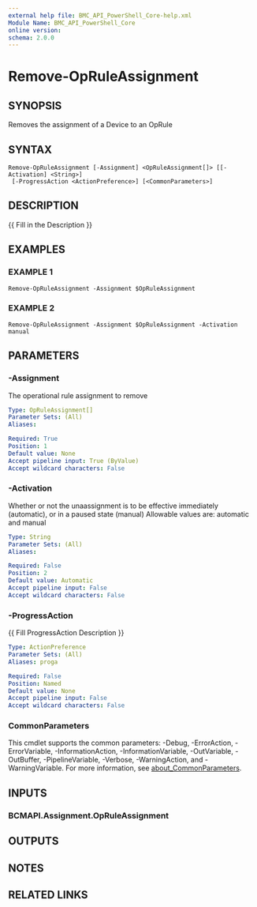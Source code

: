 ```yaml
---
external help file: BMC_API_PowerShell_Core-help.xml
Module Name: BMC_API_PowerShell_Core
online version:
schema: 2.0.0
---
```


# Remove-OpRuleAssignment

## SYNOPSIS
Removes the assignment of a Device to an OpRule

## SYNTAX

```
Remove-OpRuleAssignment [-Assignment] <OpRuleAssignment[]> [[-Activation] <String>]
 [-ProgressAction <ActionPreference>] [<CommonParameters>]
```

## DESCRIPTION
{{ Fill in the Description }}

## EXAMPLES

### EXAMPLE 1
```
Remove-OpRuleAssignment -Assignment $OpRuleAssignment
```

### EXAMPLE 2
```
Remove-OpRuleAssignment -Assignment $OpRuleAssignment -Activation manual
```

## PARAMETERS

### -Assignment
The operational rule assignment to remove

```yaml
Type: OpRuleAssignment[]
Parameter Sets: (All)
Aliases:

Required: True
Position: 1
Default value: None
Accept pipeline input: True (ByValue)
Accept wildcard characters: False
```

### -Activation
Whether or not the unaassignment is to be effective immediately (automatic), or in a paused state (manual)
Allowable values are: automatic and manual

```yaml
Type: String
Parameter Sets: (All)
Aliases:

Required: False
Position: 2
Default value: Automatic
Accept pipeline input: False
Accept wildcard characters: False
```

### -ProgressAction
{{ Fill ProgressAction Description }}

```yaml
Type: ActionPreference
Parameter Sets: (All)
Aliases: proga

Required: False
Position: Named
Default value: None
Accept pipeline input: False
Accept wildcard characters: False
```

### CommonParameters
This cmdlet supports the common parameters: -Debug, -ErrorAction, -ErrorVariable, -InformationAction, -InformationVariable, -OutVariable, -OutBuffer, -PipelineVariable, -Verbose, -WarningAction, and -WarningVariable. For more information, see [about_CommonParameters](http://go.microsoft.com/fwlink/?LinkID=113216).

## INPUTS

### BCMAPI.Assignment.OpRuleAssignment
## OUTPUTS

## NOTES

## RELATED LINKS
